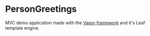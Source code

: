 # PersonGreetings

MVC demo application made with the [Vapor framework](http://vapor.codes/) and it's Leaf template engine.
